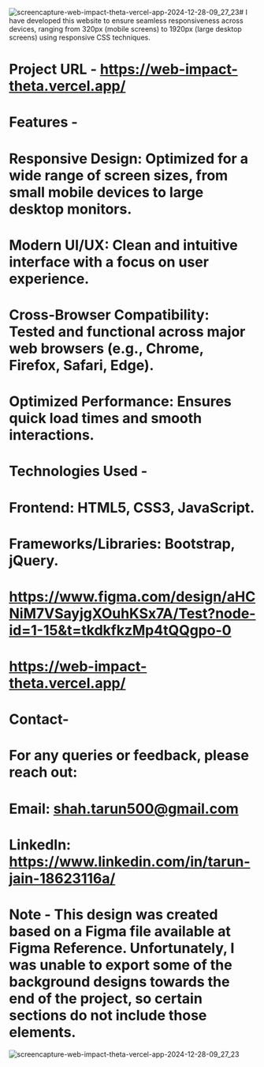 ![screencapture-web-impact-theta-vercel-app-2024-12-28-09_27_23](https://github.com/user-attachments/assets/2439c579-4207-4095-a02b-1327a6b3e374)# I have developed this website to ensure seamless responsiveness across devices, ranging from 320px (mobile screens) to 1920px (large desktop screens) using responsive CSS techniques.

# Project URL -  https://web-impact-theta.vercel.app/
    

# Features - 
#   Responsive Design: Optimized for a wide range of screen sizes, from small mobile devices to large desktop monitors.
#   Modern UI/UX: Clean and intuitive interface with a focus on user experience.
#   Cross-Browser Compatibility: Tested and functional across major web browsers (e.g., Chrome, Firefox, Safari, Edge).
#   Optimized Performance: Ensures quick load times and smooth interactions.


# Technologies Used - 
#   Frontend: HTML5, CSS3, JavaScript.
#   Frameworks/Libraries: Bootstrap, jQuery.
#   https://www.figma.com/design/aHCNiM7VSayjgXOuhKSx7A/Test?node-id=1-15&t=tkdkfkzMp4tQQgpo-0
#   https://web-impact-theta.vercel.app/

# Contact- 
# For any queries or feedback, please reach out:


# Email: shah.tarun500@gmail.com
# LinkedIn: https://www.linkedin.com/in/tarun-jain-18623116a/


# Note - This design was created based on a Figma file available at Figma Reference. Unfortunately, I was unable to export some of the background designs towards the end of the project, so certain sections do not include those elements.

![screencapture-web-impact-theta-vercel-app-2024-12-28-09_27_23](https://github.com/user-attachments/assets/0a7a58ce-d53b-4e4a-98e3-ba22bfce756e)
